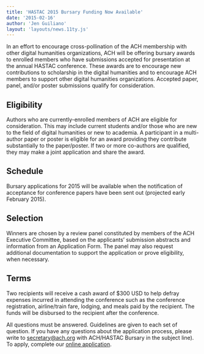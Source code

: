 ```yaml
---
title: 'HASTAC 2015 Bursary Funding Now Available'
date: '2015-02-16'
author: 'Jen Guiliano'
layout: 'layouts/news.11ty.js'
---
```

In an effort to encourage cross-pollination of the ACH membership with other digital humanities organizations, ACH will be offering bursary awards to enrolled members who have submissions accepted for presentation at the annual HASTAC conference. These awards are to encourage new contributions to scholarship in the digital humanities and to encourage ACH members to support other digital humanities organizations. Accepted paper, panel, and/or poster submissions qualify for consideration.

## Eligibility

Authors who are currently-enrolled members of ACH are eligible for consideration. This may include current students and/or those who are new to the field of digital humanities or new to academia. A participant in a multi-author paper or poster is eligible for an award providing they contribute substantially to the paper/poster. If two or more co-authors are qualified, they may make a joint application and share the award.

## Schedule

Bursary applications for 2015 will be available when the notification of acceptance for conference papers have been sent out (projected early February 2015).

## Selection

Winners are chosen by a review panel constituted by members of the ACH Executive Committee, based on the applicants’ submission abstracts and information from an Application Form. The panel may also request additional documentation to support the application or prove eligibility, when necessary.

## Terms

Two recipients will receive a cash award of $300 USD to help defray expenses incurred in attending the conference such as the conference registration, airline/train fare, lodging, and meals paid by the recipient. The funds will be disbursed to the recipient after the conference.

All questions must be answered. Guidelines are given to each set of question. If you have any questions about the application process, please write to [secretary@ach.org](mailto:secretary@ach.org) with ACH/HASTAC Bursary in the subject line). To apply, complete our [online application](https://docs.google.com/forms/d/1kQkMpBXGBt07UyUZQuPkpoXmWlZ69ELIhc15zjhgeCQ/viewform).
